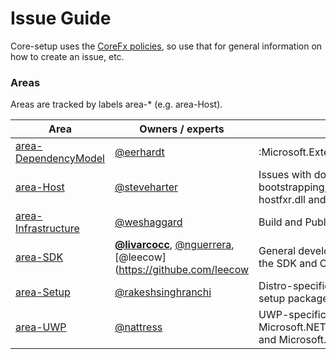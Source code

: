 Issue Guide
===========

Core-setup uses the [CoreFx policies](https://github.com/dotnet/corefx/blob/master/Documentation/project-docs/issue-guide.md), so use that for general information on how to create an issue, etc.

### Areas
Areas are tracked by labels area-&#42; (e.g. area-Host).

| Area                                                                                          | Owners / experts | Description |
|-----------------------------------------------------------------------------------------------|------------------|-------------|
| [area-DependencyModel](https://github.com/dotnet/core-setup/labels/area-DependencyModel)      | [@eerhardt](https://github.com/eerhardt) |:Microsoft.Extensions.DependencyModel |
| [area-Host](https://github.com/dotnet/core-setup/labels/area-Host)                            | [@steveharter](https://github.com/steveharter) | Issues with dotnet.exe including bootstrapping, framework detection, hostfxr.dll and hostpolicy.dll |
| [area-Infrastructure](https://github.com/dotnet/core-setup/labels/area-Infrastructure)        | [@weshaggard](https://github.com/weshaggard) | Build and Publish |
| [area-SDK](https://github.com/dotnet/core-setup/labels/area-SDK)                              | **[@livarcocc](https://github.com/livarcocc)**, [@nguerrera](https://github.com/nguerrera),  [@leecow](https://githube.com/leecow | General development issues and overlap with the SDK and CLI |
| [area-Setup](https://github.com/dotnet/core-setup/labels/area-Setup)                          | [@rakeshsinghranchi](https://github.com/rakeshsinghranchi) | Distro-specific (Linux, Mac and Windows) setup packages and msi files  |
| [area-UWP](https://github.com/dotnet/core-setup/labels/area-UWP)                              | [@nattress](https://github.com/nattress) | UWP-specific issues including Microsoft.NETCore.UniversalWindowsPlatform and Microsoft.Net.UWPCoreRuntimeSdk |
